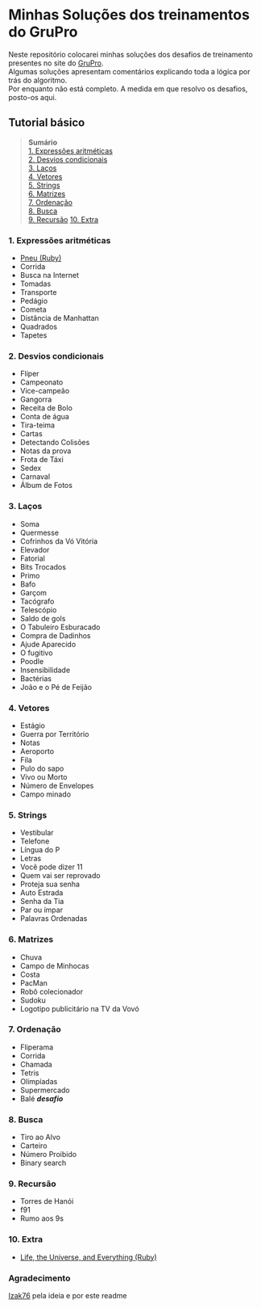 # Minhas Soluções dos treinamentos do GruPro

Neste repositório colocarei minhas soluções dos desafios de treinamento presentes no site do [GruPro](http://wiki.dcc.ufba.br/GRUPROtmp/TrainingIntroduction).  
Algumas soluções apresentam comentários explicando toda a lógica por trás do algoritmo.  
Por enquanto não está completo. A medida em que resolvo os desafios, posto-os aqui.

## Tutorial básico

> **Sumário**  
> [1. Expressões aritméticas](#1-expressões-aritméticas)  
> [2. Desvios condicionais](#2-desvios-condicionais)  
> [3. Laços](#3-laços)  
> [4. Vetores](#4-vetores)  
> [5. Strings](#5-strings)  
> [6. Matrizes](#6-matrizes)  
> [7. Ordenação](#7-ordenação)  
> [8. Busca](#8-busca)  
> [9. Recursão](#9-recursão)
> [10. Extra](#10-extra)  

### 1. Expressões aritméticas

- [Pneu (Ruby)](https://github.com/jeffersonraimon/GruPro-Training-My-Solutions/blob/master/Solutions/1/1Pneu.rb)
- Corrida
- Busca na Internet
- Tomadas
- Transporte
- Pedágio
- Cometa
- Distância de Manhattan
- Quadrados
- Tapetes

### 2. Desvios condicionais

- Flíper
- Campeonato
- Vice-campeão
- Gangorra
- Receita de Bolo
- Conta de água
- Tira-teima
- Cartas
- Detectando Colisões
- Notas da prova
- Frota de Táxi
- Sedex
- Carnaval
- Álbum de Fotos

### 3. Laços

- Soma
- Quermesse
- Cofrinhos da Vó Vitória
- Elevador
- Fatorial
- Bits Trocados
- Primo
- Bafo
- Garçom
- Tacógrafo
- Telescópio
- Saldo de gols
- O Tabuleiro Esburacado
- Compra de Dadinhos
- Ajude Aparecido
- O fugitivo
- Poodle
- Insensibilidade
- Bactérias
- João e o Pé de Feijão

### 4. Vetores

- Estágio
- Guerra por Território
- Notas
- Aeroporto
- Fila
- Pulo do sapo
- Vivo ou Morto
- Número de Envelopes
- Campo minado

### 5. Strings

- Vestibular
- Telefone
- Língua do P
- Letras
- Você pode dizer 11
- Quem vai ser reprovado
- Proteja sua senha
- Auto Estrada
- Senha da Tia
- Par ou ímpar
- Palavras Ordenadas

### 6. Matrizes

- Chuva
- Campo de Minhocas
- Costa
- PacMan
- Robô colecionador
- Sudoku
- Logotipo publicitário na TV da Vovó

### 7. Ordenação

- Fliperama
- Corrida
- Chamada
- Tetris
- Olimpíadas
- Supermercado
- Balé ***desafio***

### 8. Busca

- Tiro ao Alvo
- Carteiro
- Número Proibido
- Binary search

### 9. Recursão

- Torres de Hanói
- f91
- Rumo aos 9s

### 10. Extra

- [Life, the Universe, and Everything (Ruby)](https://github.com/jeffersonraimon/GruPro-Training-My-Solutions/blob/master/Solutions/Extra/Life%2C%20the%20Universe%2C%20and%20Everything%20.rb)

### Agradecimento

[Izak76](https://github.com/Izak76) pela ideia e por este readme
